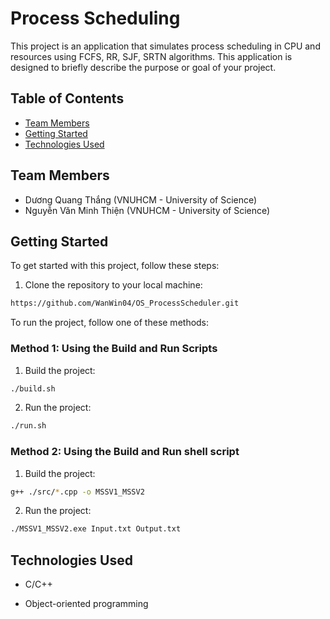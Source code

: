# Process Scheduling

This project is an application that simulates process scheduling in CPU and resources using FCFS, RR, SJF, SRTN algorithms. This application is designed to briefly describe the purpose or goal of your project.

## Table of Contents

- [Team Members](#team-members)
- [Getting Started](#getting-started)
- [Technologies Used](#technologies-used)

## Team Members
- Dương Quang Thắng (VNUHCM - University of Science)
- Nguyễn Văn Minh Thiện (VNUHCM - University of Science)

## Getting Started

To get started with this project, follow these steps:

1. Clone the repository to your local machine:

```bash
https://github.com/WanWin04/OS_ProcessScheduler.git
```

To run the project, follow one of these methods:

### Method 1: Using the Build and Run Scripts

1. Build the project:

```bash
./build.sh
```

2. Run the project:

```bash
./run.sh
```

### Method 2: Using the Build and Run shell script

1. Build the project:

```bash
g++ ./src/*.cpp -o MSSV1_MSSV2
```

2. Run the project:

```bash
./MSSV1_MSSV2.exe Input.txt Output.txt
```


## Technologies Used

- C/C++

- Object-oriented programming

